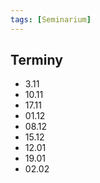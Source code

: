 ```yaml
---
tags: [Seminarium]
---
```


## Terminy
- 3.11
- 10.11
- 17.11
- 01.12
- 08.12
- 15.12
- 12.01
- 19.01
- 02.02